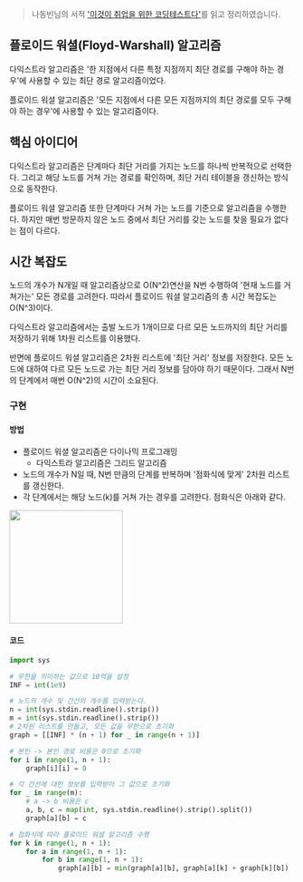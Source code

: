 > 나동빈님의 서적 ['이것이 취업을 위한 코딩테스트다'](https://play.google.com/store/books/details/%EB%82%98%EB%8F%99%EB%B9%88_%EC%9D%B4%EA%B2%83%EC%9D%B4_%EC%B7%A8%EC%97%85%EC%9D%84_%EC%9C%84%ED%95%9C_%EC%BD%94%EB%94%A9_%ED%85%8C%EC%8A%A4%ED%8A%B8%EB%8B%A4_with_%ED%8C%8C%EC%9D%B4%EC%8D%AC?id=vBz-DwAAQBAJ)를 읽고 정리하였습니다.



## 플로이드 워셜(Floyd-Warshall) 알고리즘

다익스트라 알고리즘은 '한 지점에서 다른 특정 지점까지 최단 경로를 구해야 하는 경우'에 사용할 수 있는 최단 경로 알고리즘이었다.

플로이드 워셜 알고리즘은 '모든 지점에서 다른 모든 지점까지의 최단 경로를 모두 구해야 하는 경우'에 사용할 수 있는 알고리즘이다.



## 핵심 아이디어

다익스트라 알고리즘은 단계마다 최단 거리를 가지는 노드를 하나씩 반복적으로 선택한다. 그리고 해당 노드를 거쳐 가는 경로를 확인하며, 최단 거리 테이블을 갱신하는 방식으로 동작한다.

플로이드 워셜 알고리즘 또한 단계마다 거쳐 가는 노드를 기준으로 알고리즘을 수행한다. 하지만 매번 방문하지 않은 노드 중에서 최단 거리를 갖는 노드를 찾을 필요가 없다는 점이 다르다.



## 시간 복잡도

노드의 개수가 N개일 때 알고리즘상으로 O(N^2)연산을 N번 수행하여 '현재 노드를 거쳐가는' 모든 경로를 고려한다. 따라서 플로이드 워셜 알고리즘의 총 시간 복잡도는 O(N^3)이다.

다익스트라 알고리즘에서는 출발 노드가 1개이므로 다르 모든 노드까지의 최단 거리를 저장하기 위해 1차원 리스트를 이용했다.

반면에 플로이드 워셜 알고리즘은 2차원 리스트에 '최단 거리' 정보를 저장한다. 모든 노드에 대하여 다르 모든 노드로 가는 최단 거리 정보를 담아야 하기 때문이다. 그래서 N번의 단계에서 매번 O(N^2)의 시간이 소요된다.



### 구현

#### 방법 

- 플로이드 워셜 알고리즘은 다이나믹 프로그래밍
  - 다익스트라 알고리즘은 그리드 알고리즘
- 노드의 개수가 N일 때, N번 만큼의 단계를 반복하며 '점화식에 맞게' 2차원 리스트를 갱신한다.
- 각 단계에서는 해당 노드(k)를 거쳐 가는 경우를 고려한다. 점화식은 아래와 같다.

<img src="https://user-images.githubusercontent.com/71204049/141919654-2ebae6d9-5533-41f8-8935-6c89e9b26ea4.png" width="200" />



#### 코드

```python
import sys

# 무한을 의미하는 값으로 10억을 설정
INF = int(1e9)

# 노드의 개수 및 간선의 개수를 입력받는다.
n = int(sys.stdin.readline().strip())
m = int(sys.stdin.readline().strip())
# 2차원 리스트를 만들고, 모든 값을 무한으로 초기화
graph = [[INF] * (n + 1) for _ in range(n + 1)]

# 본인 -> 본인 경로 비용은 0으로 초기화
for i in range(1, n + 1):
    graph[i][i] = 0

# 각 간선에 대한 정보를 입력받아 그 값으로 초기화
for _ in range(m):
    # a -> b 비용은 c
    a, b, c = map(int, sys.stdin.readline().strip().split())
    graph[a][b] = c

# 점화식에 따라 플로이드 워셜 알고리즘 수행
for k in range(1, n + 1):
    for a in range(1, n + 1):
        for b in range(1, n + 1):
            graph[a][b] = min(graph[a][b], graph[a][k] + graph[k][b])


```

